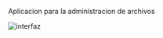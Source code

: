 Aplicacion para la administracion de archivos


![interfaz](https://github.com/albrinBuzz/FileOrganizer/assets/152460564/6f68256e-b196-43cc-8377-ca2de684792c)
